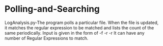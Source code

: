 # Polling-and-Searching
LogAnalysis.py-The program polls a particular file. When the file is updated, it matches the regular expression to be matched and lists the count of the same periodically.
Input is given in the form of 
-f <filename> -r<regEx1> -r<regEx2> 
It can have any number of Regular Expressions to match.

